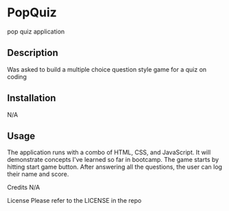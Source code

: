 # PopQuiz
pop quiz application

## Description
Was asked to build a multiple choice question style game for a quiz on coding 

## Installation
N/A

## Usage
The application runs with a combo of HTML, CSS, and JavaScript. It will demonstrate concepts I've learned so far in bootcamp. The game starts by hitting start game button. After answering all the questions, the user can log their name and score.

Credits N/A

License Please refer to the LICENSE in the repo
